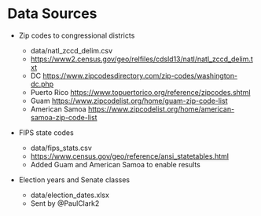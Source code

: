 # Data Sources

* Zip codes to congressional districts
    * data/natl_zccd_delim.csv
    * https://www2.census.gov/geo/relfiles/cdsld13/natl/natl_zccd_delim.txt
    * DC https://www.zipcodesdirectory.com/zip-codes/washington-dc.php
    * Puerto Rico https://www.topuertorico.org/reference/zipcodes.shtml
    * Guam https://www.zipcodelist.org/home/guam-zip-code-list
    * American Samoa https://www.zipcodelist.org/home/american-samoa-zip-code-list

* FIPS state codes
    * data/fips_stats.csv
    * https://www.census.gov/geo/reference/ansi_statetables.html
    * Added Guam and American Samoa to enable results

* Election years and Senate classes
    * data/election_dates.xlsx
    * Sent by @PaulClark2
